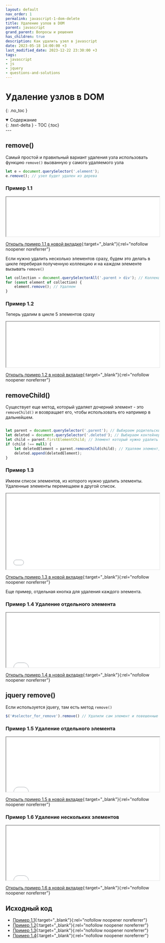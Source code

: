 ```yaml
---
layout: default
nav_order: 1
permalink: javascript-1-dom-delete
title: Удаление узлов в DOM
parent: javascript
grand_parent: Вопросы и решения
has_children: true
description: Как удалить узел в javascript
date: 2023-05-18 14:00:00 +3
last_modified_date: 2023-12-22 23:30:00 +3
tags:
- javascript
- js
- jquery
- questions-and-solutions
---
```


# Удаление узлов в DOM
{: .no_toc }

<details open markdown="block">
  <summary>
    Содержание
  </summary>
  {: .text-delta }
- TOC
{:toc}
</details>
---

## remove()

Самый простой и правильный вариант удаления узла использовать функцию `remove()` вызванную у самого удаляемого узла

```javascript
let e = document.querySelector('.element');
e.remove(); // узел будет удален из дерева
```

### Пример 1.1

<iframe class="" loading="lazy" title="" src="/assets/demo/qs/javascript/1/1.1-remove.html" height="130" width="100%"></iframe>

[Открыть пример 1.1 в новой вкладке](/assets/demo/qs/javascript/1/1.1-remove.html){:target="_blank"}{:rel="nofollow noopener noreferrer"}

Если нужно удалить несколько элементов сразу, будем это делать в цикле перебирая полученную
коллекцию и на каждом элементе вызывать `remove()`

```javascript
let collection = document.querySelectorAll('.parent > div'); // Коллекция элементов которые нужно удалить
for (const element of collection) {
    element.remove(); // Удаляем
}
```

### Пример 1.2

Теперь удалим в цикле 5 элементов сразу 

<iframe class="" loading="lazy" title="" src="/assets/demo/qs/javascript/1/1.2-remove-collection.html" height="150" width="100%"></iframe>

[Открыть пример 1.2 в новой вкладке](/assets/demo/qs/javascript/1/1.2-remove-collection.html){:target="_blank"}{:rel="nofollow noopener noreferrer"}

## removeChild()

Существует еще метод, который удаляет дочерний элемент - это `removeChild()` и возвращает его, чтобы использовать его например в дальнейшем.

```javascript

let parent = document.querySelector('.parent'); // Выбираем родительский элемент
let deleted = document.querySelector('.deleted'); // Выбираем контейнер для удаленных элементов
let child = parent.firstElementChild; // Элемент который нужно удалить
if (child !== null) {
    let deletedElement = parent.removeChild(child); // Удаляем элемент, при этом из функции будет возвращен удаленный элемент
    deleted.append(deletedElement);
}
```

### Пример 1.3

Имеем список элементов, из которого нужно удалить элементы. Удаленные элементы перемещаем в другой список. 

<iframe class="" loading="lazy" title="" src="/assets/demo/qs/javascript/1/1.3-remove-child.html" height="250" width="100%"></iframe>

[Открыть пример 1.3 в новой вкладке](/assets/demo/qs/javascript/1/1.3-remove-child){:target="_blank"}{:rel="nofollow noopener noreferrer"}

Еще пример, отдельная кнопка для удаления каждого элемента.

### Пример 1.4 Удаление отдельного элемента

<iframe class="" loading="lazy" title="" src="/assets/demo/qs/javascript/1/1.4-remove-child-multiply.html" height="180" width="100%"></iframe>

[Открыть пример 1.4 в новой вкладке](/assets/demo/qs/javascript/1/1.4-remove-child-multiply.html){:target="_blank"}{:rel="nofollow noopener noreferrer"}

## jquery remove()

Если используется jquery, там есть метод `remove()`

```javascript
$('#selector_for_remove').remove() // Удалили сам элемент и повешенные на него обработчики
```

### Пример 1.5 Удаление отдельного элемента

<iframe class="" loading="lazy" title="" src="/assets/demo/qs/javascript/1/1.5-remove-jquery.html" height="180" width="100%"></iframe>

[Открыть пример 1.5 в новой вкладке](/assets/demo/qs/javascript/1/1.5-remove-jquery.html){:target="_blank"}{:rel="nofollow noopener noreferrer"}

### Пример 1.6 Удаление нескольких элементов

<iframe class="" loading="lazy" title="" src="/assets/demo/qs/javascript/1/1.6-remove-jquery-multiple.html" height="180" width="100%"></iframe>

[Открыть пример 1.6 в новой вкладке](/assets/demo/qs/javascript/1/1.6-remove-jquery-multiple.html){:target="_blank"}{:rel="nofollow noopener noreferrer"}

## Исходный код

- [Пример 1.1](https://raw.githubusercontent.com/LexusAlex/lexusalex.github.io/master/assets/demo/qs/javascript/1/1.1-remove.html){:target="_blank"}{:rel="nofollow noopener noreferrer"}
- [Пример 1.2](https://raw.githubusercontent.com/LexusAlex/lexusalex.github.io/master/assets/demo/qs/javascript/1/1.2-remove-collection.html){:target="_blank"}{:rel="nofollow noopener noreferrer"}
- [Пример 1.3](https://raw.githubusercontent.com/LexusAlex/lexusalex.github.io/master/assets/demo/qs/javascript/1/1.3-remove-child.html){:target="_blank"}{:rel="nofollow noopener noreferrer"}
- [Пример 1.4](https://raw.githubusercontent.com/LexusAlex/lexusalex.github.io/master/assets/demo/qs/javascript/1/1.4-remove-child-multiply.html){:target="_blank"}{:rel="nofollow noopener noreferrer"}